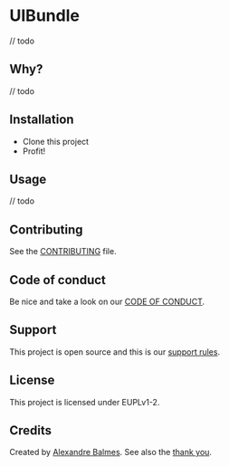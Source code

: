 # UIBundle

// todo

## Why?

// todo

## Installation

- Clone this project
- Profit!

## Usage

// todo

## Contributing

See the [CONTRIBUTING](.github/CONTRIBUTING.md) file.

## Code of conduct

Be nice and take a look on our [CODE OF CONDUCT](.github/CODE_OF_CONDUCT.md).

## Support

This project is open source and this is our [support rules](.github/SUPPORT.md).

## License

This project is licensed under EUPLv1-2.

## Credits

Created by [Alexandre Balmes](https://alexandre.balmes.co).
See also the [thank you](.github/thank-you.md).
